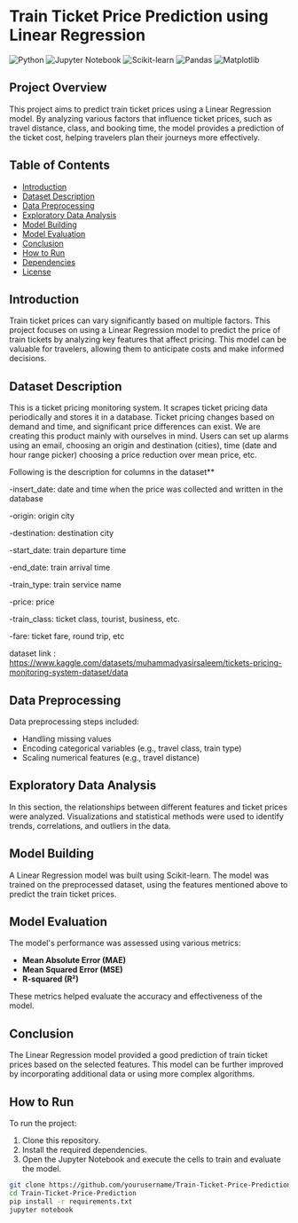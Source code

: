 # Train Ticket Price Prediction using Linear Regression

![Python](https://img.shields.io/badge/Python-3.8+-green)
![Jupyter Notebook](https://img.shields.io/badge/Tools-Jupyter%20Notebook-orange)
![Scikit-learn](https://img.shields.io/badge/Library-Scikit--learn-blue)
![Pandas](https://img.shields.io/badge/Library-Pandas-yellow)
![Matplotlib](https://img.shields.io/badge/Library-Matplotlib-lightblue)

## Project Overview

This project aims to predict train ticket prices using a Linear Regression model. By analyzing various factors that influence ticket prices, such as travel distance, class, and booking time, the model provides a prediction of the ticket cost, helping travelers plan their journeys more effectively.

## Table of Contents

- [Introduction](#introduction)
- [Dataset Description](#dataset-description)
- [Data Preprocessing](#data-preprocessing)
- [Exploratory Data Analysis](#exploratory-data-analysis)
- [Model Building](#model-building)
- [Model Evaluation](#model-evaluation)
- [Conclusion](#conclusion)
- [How to Run](#how-to-run)
- [Dependencies](#dependencies)
- [License](#license)

## Introduction

Train ticket prices can vary significantly based on multiple factors. This project focuses on using a Linear Regression model to predict the price of train tickets by analyzing key features that affect pricing. This model can be valuable for travelers, allowing them to anticipate costs and make informed decisions.

## Dataset Description

This is a ticket pricing monitoring system. It scrapes ticket pricing data periodically and stores it in a database. Ticket pricing changes based on demand and time, and significant price differences can exist. We are creating this product mainly with ourselves in mind. Users can set up alarms using an email, choosing an origin and destination (cities), time (date and hour range picker) choosing a price reduction over mean price, etc.

Following is the description for columns in the dataset**

-insert_date:     date and time when the price was collected and written in the database

-origin:              origin city

-destination:      destination city

-start_date:        train departure time

-end_date:         train arrival time

-train_type:         train service name

-price:                 price

-train_class:      ticket class, tourist, business, etc.

-fare:                  ticket fare, round trip, etc

dataset link : https://www.kaggle.com/datasets/muhammadyasirsaleem/tickets-pricing-monitoring-system-dataset/data

## Data Preprocessing

Data preprocessing steps included:
- Handling missing values
- Encoding categorical variables (e.g., travel class, train type)
- Scaling numerical features (e.g., travel distance)

## Exploratory Data Analysis

In this section, the relationships between different features and ticket prices were analyzed. Visualizations and statistical methods were used to identify trends, correlations, and outliers in the data.

## Model Building

A Linear Regression model was built using Scikit-learn. The model was trained on the preprocessed dataset, using the features mentioned above to predict the train ticket prices.

## Model Evaluation

The model's performance was assessed using various metrics:
- **Mean Absolute Error (MAE)**
- **Mean Squared Error (MSE)**
- **R-squared (R²)**

These metrics helped evaluate the accuracy and effectiveness of the model.

## Conclusion

The Linear Regression model provided a good prediction of train ticket prices based on the selected features. This model can be further improved by incorporating additional data or using more complex algorithms.

## How to Run

To run the project:
1. Clone this repository.
2. Install the required dependencies.
3. Open the Jupyter Notebook and execute the cells to train and evaluate the model.

```bash
git clone https://github.com/yourusername/Train-Ticket-Price-Prediction.git
cd Train-Ticket-Price-Prediction
pip install -r requirements.txt
jupyter notebook
